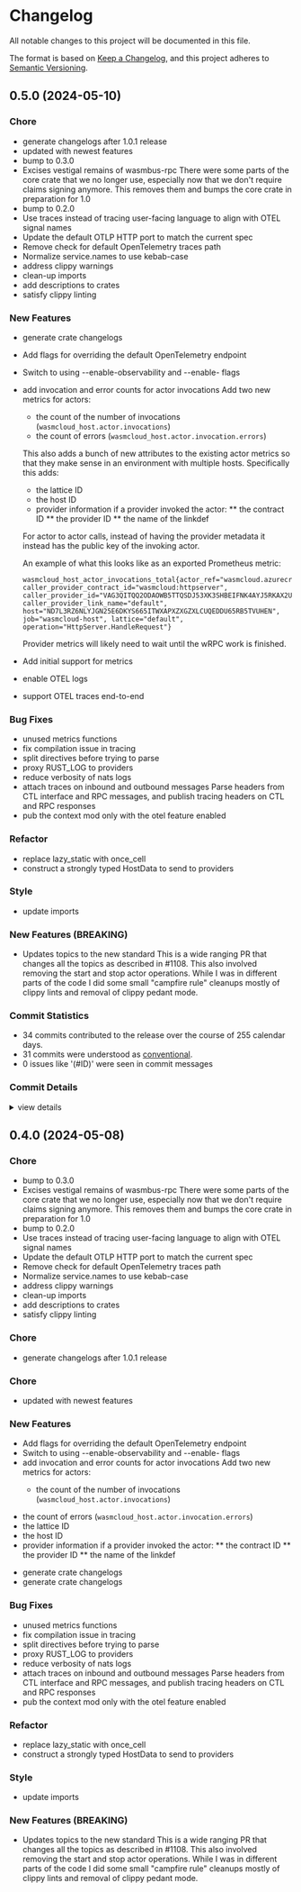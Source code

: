 # Changelog

All notable changes to this project will be documented in this file.

The format is based on [Keep a Changelog](https://keepachangelog.com/en/1.0.0/),
and this project adheres to [Semantic Versioning](https://semver.org/spec/v2.0.0.html).

## 0.5.0 (2024-05-10)

### Chore

 - <csr-id-4e0313ae4cfb5cbb2d3fa0320c662466a7082c0e/> generate changelogs after 1.0.1 release
 - <csr-id-0f03f1f91210a4ed3fa64a4b07aebe8e56627ea6/> updated with newest features
 - <csr-id-be57edb70fe783ca71c2eadc7f27d68e5712b3e7/> bump to 0.3.0
 - <csr-id-fd69df40f24ca565ace0f8c97a0c47a89db575a4/> Excises vestigal remains of wasmbus-rpc
   There were some parts of the core crate that we no longer use,
   especially now that we don't require claims signing anymore. This
   removes them and bumps the core crate in preparation for 1.0
 - <csr-id-53a312c3c35014e1b337a45a96373b81512bc113/> bump to 0.2.0
 - <csr-id-d65512b5e86eb4d13e64cffa220a5a842c7bb72b/> Use traces instead of tracing user-facing language to align with OTEL signal names
 - <csr-id-cdf389bdda44fbccfb0f513d84f3737722f0a1a7/> Update the default OTLP HTTP port to match the current spec
 - <csr-id-71f8bc0a19c26cb8d2d845c69a61e7f43c409d3d/> Remove check for default OpenTelemetry traces path
 - <csr-id-2b52f083fde88b98a20dd53ba24e4ae697fcef16/> Normalize service.names to use kebab-case
 - <csr-id-fffc9bb8cf42e0f5f7f03971b46dd5cdbb6d2c31/> address clippy warnings
 - <csr-id-45eea2ae0f65a0f4f403bed14feefdd67f82d0f3/> clean-up imports
 - <csr-id-cb0bcab822cb4290c673051ec1dd98d034a61546/> add descriptions to crates
 - <csr-id-1a80eeaa1f1ba333891092f8a27e924511c0bd68/> satisfy clippy linting

### New Features

 - <csr-id-f986e39450676dc598b92f13cb6e52b9c3200c0b/> generate crate changelogs
 - <csr-id-6fe14b89d4c26e5c01e54773268c6d0f04236e71/> Add flags for overriding the default OpenTelemetry endpoint
 - <csr-id-868570be8d94a6d73608c7cde5d2422e15f9eb0c/> Switch to using --enable-observability and --enable-<signal> flags
 - <csr-id-7d51408440509c687b01e00b77a3672a8e8c30c9/> add invocation and error counts for actor invocations
   Add two new metrics for actors:
   * the count of the number of invocations (`wasmcloud_host.actor.invocations`)
   * the count of errors (`wasmcloud_host.actor.invocation.errors`)
   
   This also adds a bunch of new attributes to the existing actor metrics so that they make sense in an environment with multiple hosts. Specifically this adds:
   * the lattice ID
   * the host ID
   * provider information if a provider invoked the actor: ** the contract ID
   ** the provider ID
   ** the name of the linkdef
   
   For actor to actor calls, instead of having the provider metadata it instead has the public key of the invoking actor.
   
   An example of what this looks like as an exported Prometheus metric:
   
   ```
   wasmcloud_host_actor_invocations_total{actor_ref="wasmcloud.azurecr.io/echo:0.3.8", caller_provider_contract_id="wasmcloud:httpserver", caller_provider_id="VAG3QITQQ2ODAOWB5TTQSDJ53XK3SHBEIFNK4AYJ5RKAX2UNSCAPHA5M", caller_provider_link_name="default", host="ND7L3RZ6NLYJGN25E6DKYS665ITWXAPXZXGZXLCUQEDDU65RB5TVUHEN", job="wasmcloud-host", lattice="default", operation="HttpServer.HandleRequest"}
   ```
   
   Provider metrics will likely need to wait until the wRPC work is finished.
 - <csr-id-17648fedc2a1907b2f0c6d053b9747e72999addb/> Add initial support for metrics
 - <csr-id-3602bdf5345ec9a75e88c7ce1ab4599585bcc2d3/> enable OTEL logs
 - <csr-id-675d364d2f53f9dbf7ebb6c655d5fbbbba6c62b6/> support OTEL traces end-to-end

### Bug Fixes

 - <csr-id-a10e171e16e08f16e21ad07fff99343b10363fc9/> unused metrics functions
 - <csr-id-f38f5510fc53ea83a94378851a02c3800444388f/> fix compilation issue in tracing
 - <csr-id-8d345114fbd30a3f6784d2b22fa79f1c44f807c5/> split directives before trying to parse
 - <csr-id-691c3719b8030e437f565156ad5b9cff12fd4cf3/> proxy RUST_LOG to providers
 - <csr-id-46b441d1358fd0ee349bf1dfc87236c400cb4db1/> reduce verbosity of nats logs
 - <csr-id-74142c4cff683565fb321b7b65fbb158b5a9c990/> attach traces on inbound and outbound messages
   Parse headers from CTL interface and RPC messages, and publish tracing headers
   on CTL and RPC responses
 - <csr-id-45b0fb0960921a4eebd335977fd8bc747def97a4/> pub the context mod only with the otel feature enabled

### Refactor

 - <csr-id-e1d7356bb0a07af9f4e6b1626f5df33709f3ed78/> replace lazy_static with once_cell
 - <csr-id-23f1759e818117f007df8d9b1bdfdfa7710c98c5/> construct a strongly typed HostData to send to providers

### Style

 - <csr-id-a8538fb7926b190a180bdd2b46ad00757d98759a/> update imports

### New Features (BREAKING)

 - <csr-id-42d069eee87d1b5befff1a95b49973064f1a1d1b/> Updates topics to the new standard
   This is a wide ranging PR that changes all the topics as described
   in #1108. This also involved removing the start and stop actor
   operations. While I was in different parts of the code I did some small
   "campfire rule" cleanups mostly of clippy lints and removal of
   clippy pedant mode.

### Commit Statistics

<csr-read-only-do-not-edit/>

 - 34 commits contributed to the release over the course of 255 calendar days.
 - 31 commits were understood as [conventional](https://www.conventionalcommits.org).
 - 0 issues like '(#ID)' were seen in commit messages

### Commit Details

<csr-read-only-do-not-edit/>

<details><summary>view details</summary>

 * **Uncategorized**
    - Bump provider-archive v0.10.2, wasmcloud-core v0.6.0, wash-lib v0.21.0, wasmcloud-tracing v0.4.0, wasmcloud-provider-sdk v0.5.0, wash-cli v0.28.0 ([`73c0ef0`](https://github.com/wasmCloud/wasmCloud/commit/73c0ef0bbe2f6b525655939d2cd30740aef4b6bc))
    - Bump provider-archive v0.10.1, wasmcloud-core v0.6.0, wash-lib v0.21.0, wasmcloud-tracing v0.4.0, wasmcloud-provider-sdk v0.5.0, wash-cli v0.28.0, safety bump 5 crates ([`75a2e52`](https://github.com/wasmCloud/wasmCloud/commit/75a2e52f52690ba143679c90237851ebd07e153f))
    - Generate changelogs after 1.0.1 release ([`4e0313a`](https://github.com/wasmCloud/wasmCloud/commit/4e0313ae4cfb5cbb2d3fa0320c662466a7082c0e))
    - Updated with newest features ([`0f03f1f`](https://github.com/wasmCloud/wasmCloud/commit/0f03f1f91210a4ed3fa64a4b07aebe8e56627ea6))
    - Generate crate changelogs ([`f986e39`](https://github.com/wasmCloud/wasmCloud/commit/f986e39450676dc598b92f13cb6e52b9c3200c0b))
    - Bump to 0.3.0 ([`be57edb`](https://github.com/wasmCloud/wasmCloud/commit/be57edb70fe783ca71c2eadc7f27d68e5712b3e7))
    - Excises vestigal remains of wasmbus-rpc ([`fd69df4`](https://github.com/wasmCloud/wasmCloud/commit/fd69df40f24ca565ace0f8c97a0c47a89db575a4))
    - Unused metrics functions ([`a10e171`](https://github.com/wasmCloud/wasmCloud/commit/a10e171e16e08f16e21ad07fff99343b10363fc9))
    - Fix compilation issue in tracing ([`f38f551`](https://github.com/wasmCloud/wasmCloud/commit/f38f5510fc53ea83a94378851a02c3800444388f))
    - Bump to 0.2.0 ([`53a312c`](https://github.com/wasmCloud/wasmCloud/commit/53a312c3c35014e1b337a45a96373b81512bc113))
    - Use traces instead of tracing user-facing language to align with OTEL signal names ([`d65512b`](https://github.com/wasmCloud/wasmCloud/commit/d65512b5e86eb4d13e64cffa220a5a842c7bb72b))
    - Add flags for overriding the default OpenTelemetry endpoint ([`6fe14b8`](https://github.com/wasmCloud/wasmCloud/commit/6fe14b89d4c26e5c01e54773268c6d0f04236e71))
    - Switch to using --enable-observability and --enable-<signal> flags ([`868570b`](https://github.com/wasmCloud/wasmCloud/commit/868570be8d94a6d73608c7cde5d2422e15f9eb0c))
    - Add invocation and error counts for actor invocations ([`7d51408`](https://github.com/wasmCloud/wasmCloud/commit/7d51408440509c687b01e00b77a3672a8e8c30c9))
    - Updates topics to the new standard ([`42d069e`](https://github.com/wasmCloud/wasmCloud/commit/42d069eee87d1b5befff1a95b49973064f1a1d1b))
    - Add initial support for metrics ([`17648fe`](https://github.com/wasmCloud/wasmCloud/commit/17648fedc2a1907b2f0c6d053b9747e72999addb))
    - Enable OTEL logs ([`3602bdf`](https://github.com/wasmCloud/wasmCloud/commit/3602bdf5345ec9a75e88c7ce1ab4599585bcc2d3))
    - Update the default OTLP HTTP port to match the current spec ([`cdf389b`](https://github.com/wasmCloud/wasmCloud/commit/cdf389bdda44fbccfb0f513d84f3737722f0a1a7))
    - Remove check for default OpenTelemetry traces path ([`71f8bc0`](https://github.com/wasmCloud/wasmCloud/commit/71f8bc0a19c26cb8d2d845c69a61e7f43c409d3d))
    - Normalize service.names to use kebab-case ([`2b52f08`](https://github.com/wasmCloud/wasmCloud/commit/2b52f083fde88b98a20dd53ba24e4ae697fcef16))
    - Address clippy warnings ([`fffc9bb`](https://github.com/wasmCloud/wasmCloud/commit/fffc9bb8cf42e0f5f7f03971b46dd5cdbb6d2c31))
    - Clean-up imports ([`45eea2a`](https://github.com/wasmCloud/wasmCloud/commit/45eea2ae0f65a0f4f403bed14feefdd67f82d0f3))
    - Add descriptions to crates ([`cb0bcab`](https://github.com/wasmCloud/wasmCloud/commit/cb0bcab822cb4290c673051ec1dd98d034a61546))
    - Split directives before trying to parse ([`8d34511`](https://github.com/wasmCloud/wasmCloud/commit/8d345114fbd30a3f6784d2b22fa79f1c44f807c5))
    - Proxy RUST_LOG to providers ([`691c371`](https://github.com/wasmCloud/wasmCloud/commit/691c3719b8030e437f565156ad5b9cff12fd4cf3))
    - Satisfy clippy linting ([`1a80eea`](https://github.com/wasmCloud/wasmCloud/commit/1a80eeaa1f1ba333891092f8a27e924511c0bd68))
    - Reduce verbosity of nats logs ([`46b441d`](https://github.com/wasmCloud/wasmCloud/commit/46b441d1358fd0ee349bf1dfc87236c400cb4db1))
    - Filter verbose logs ([`5ead09f`](https://github.com/wasmCloud/wasmCloud/commit/5ead09f6ee292e4923dcbfcce64ee3d6081dca2d))
    - Attach traces on inbound and outbound messages ([`74142c4`](https://github.com/wasmCloud/wasmCloud/commit/74142c4cff683565fb321b7b65fbb158b5a9c990))
    - Pub the context mod only with the otel feature enabled ([`45b0fb0`](https://github.com/wasmCloud/wasmCloud/commit/45b0fb0960921a4eebd335977fd8bc747def97a4))
    - Replace lazy_static with once_cell ([`e1d7356`](https://github.com/wasmCloud/wasmCloud/commit/e1d7356bb0a07af9f4e6b1626f5df33709f3ed78))
    - Update imports ([`a8538fb`](https://github.com/wasmCloud/wasmCloud/commit/a8538fb7926b190a180bdd2b46ad00757d98759a))
    - Construct a strongly typed HostData to send to providers ([`23f1759`](https://github.com/wasmCloud/wasmCloud/commit/23f1759e818117f007df8d9b1bdfdfa7710c98c5))
    - Support OTEL traces end-to-end ([`675d364`](https://github.com/wasmCloud/wasmCloud/commit/675d364d2f53f9dbf7ebb6c655d5fbbbba6c62b6))
</details>

## 0.4.0 (2024-05-08)

<csr-id-be57edb70fe783ca71c2eadc7f27d68e5712b3e7/>
<csr-id-fd69df40f24ca565ace0f8c97a0c47a89db575a4/>
<csr-id-53a312c3c35014e1b337a45a96373b81512bc113/>
<csr-id-d65512b5e86eb4d13e64cffa220a5a842c7bb72b/>
<csr-id-cdf389bdda44fbccfb0f513d84f3737722f0a1a7/>
<csr-id-71f8bc0a19c26cb8d2d845c69a61e7f43c409d3d/>
<csr-id-2b52f083fde88b98a20dd53ba24e4ae697fcef16/>
<csr-id-fffc9bb8cf42e0f5f7f03971b46dd5cdbb6d2c31/>
<csr-id-45eea2ae0f65a0f4f403bed14feefdd67f82d0f3/>
<csr-id-cb0bcab822cb4290c673051ec1dd98d034a61546/>
<csr-id-1a80eeaa1f1ba333891092f8a27e924511c0bd68/>
<csr-id-e1d7356bb0a07af9f4e6b1626f5df33709f3ed78/>
<csr-id-23f1759e818117f007df8d9b1bdfdfa7710c98c5/>
<csr-id-a8538fb7926b190a180bdd2b46ad00757d98759a/>
<csr-id-0f03f1f91210a4ed3fa64a4b07aebe8e56627ea6/>
<csr-id-4e0313ae4cfb5cbb2d3fa0320c662466a7082c0e/>

### Chore

 - <csr-id-be57edb70fe783ca71c2eadc7f27d68e5712b3e7/> bump to 0.3.0
 - <csr-id-fd69df40f24ca565ace0f8c97a0c47a89db575a4/> Excises vestigal remains of wasmbus-rpc
   There were some parts of the core crate that we no longer use,
   especially now that we don't require claims signing anymore. This
   removes them and bumps the core crate in preparation for 1.0
 - <csr-id-53a312c3c35014e1b337a45a96373b81512bc113/> bump to 0.2.0
 - <csr-id-d65512b5e86eb4d13e64cffa220a5a842c7bb72b/> Use traces instead of tracing user-facing language to align with OTEL signal names
 - <csr-id-cdf389bdda44fbccfb0f513d84f3737722f0a1a7/> Update the default OTLP HTTP port to match the current spec
 - <csr-id-71f8bc0a19c26cb8d2d845c69a61e7f43c409d3d/> Remove check for default OpenTelemetry traces path
 - <csr-id-2b52f083fde88b98a20dd53ba24e4ae697fcef16/> Normalize service.names to use kebab-case
 - <csr-id-fffc9bb8cf42e0f5f7f03971b46dd5cdbb6d2c31/> address clippy warnings
 - <csr-id-45eea2ae0f65a0f4f403bed14feefdd67f82d0f3/> clean-up imports
 - <csr-id-cb0bcab822cb4290c673051ec1dd98d034a61546/> add descriptions to crates
 - <csr-id-1a80eeaa1f1ba333891092f8a27e924511c0bd68/> satisfy clippy linting

### Chore

 - <csr-id-4e0313ae4cfb5cbb2d3fa0320c662466a7082c0e/> generate changelogs after 1.0.1 release

### Chore

 - <csr-id-0f03f1f91210a4ed3fa64a4b07aebe8e56627ea6/> updated with newest features

### New Features

<csr-id-17648fedc2a1907b2f0c6d053b9747e72999addb/>
<csr-id-3602bdf5345ec9a75e88c7ce1ab4599585bcc2d3/>
<csr-id-675d364d2f53f9dbf7ebb6c655d5fbbbba6c62b6/>

 - <csr-id-6fe14b89d4c26e5c01e54773268c6d0f04236e71/> Add flags for overriding the default OpenTelemetry endpoint
 - <csr-id-868570be8d94a6d73608c7cde5d2422e15f9eb0c/> Switch to using --enable-observability and --enable-<signal> flags
 - <csr-id-7d51408440509c687b01e00b77a3672a8e8c30c9/> add invocation and error counts for actor invocations
   Add two new metrics for actors:
   * the count of the number of invocations (`wasmcloud_host.actor.invocations`)
* the count of errors (`wasmcloud_host.actor.invocation.errors`)
* the lattice ID
* the host ID
* provider information if a provider invoked the actor: ** the contract ID
   ** the provider ID
   ** the name of the linkdef
 - <csr-id-cda9f724d2d2e4ea55006a43b166d18875148c48/> generate crate changelogs
 - <csr-id-f986e39450676dc598b92f13cb6e52b9c3200c0b/> generate crate changelogs

### Bug Fixes

 - <csr-id-a10e171e16e08f16e21ad07fff99343b10363fc9/> unused metrics functions
 - <csr-id-f38f5510fc53ea83a94378851a02c3800444388f/> fix compilation issue in tracing
 - <csr-id-8d345114fbd30a3f6784d2b22fa79f1c44f807c5/> split directives before trying to parse
 - <csr-id-691c3719b8030e437f565156ad5b9cff12fd4cf3/> proxy RUST_LOG to providers
 - <csr-id-46b441d1358fd0ee349bf1dfc87236c400cb4db1/> reduce verbosity of nats logs
 - <csr-id-74142c4cff683565fb321b7b65fbb158b5a9c990/> attach traces on inbound and outbound messages
   Parse headers from CTL interface and RPC messages, and publish tracing headers
   on CTL and RPC responses
 - <csr-id-45b0fb0960921a4eebd335977fd8bc747def97a4/> pub the context mod only with the otel feature enabled

### Refactor

 - <csr-id-e1d7356bb0a07af9f4e6b1626f5df33709f3ed78/> replace lazy_static with once_cell
 - <csr-id-23f1759e818117f007df8d9b1bdfdfa7710c98c5/> construct a strongly typed HostData to send to providers

### Style

 - <csr-id-a8538fb7926b190a180bdd2b46ad00757d98759a/> update imports

### New Features (BREAKING)

 - <csr-id-42d069eee87d1b5befff1a95b49973064f1a1d1b/> Updates topics to the new standard
   This is a wide ranging PR that changes all the topics as described
   in #1108. This also involved removing the start and stop actor
   operations. While I was in different parts of the code I did some small
   "campfire rule" cleanups mostly of clippy lints and removal of
   clippy pedant mode.

